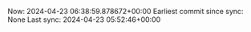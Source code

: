 Now: 2024-04-23 06:38:59.878672+00:00 Earliest commit since sync: None Last sync: 2024-04-23 05:52:46+00:00
